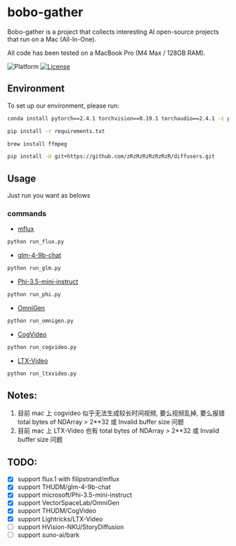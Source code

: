 # bobo-gather

Bobo-gather is a project that collects interesting AI open-source projects that run on a Mac (All-In-One).

All code has been tested on a MacBook Pro (M4 Max / 128GB RAM).

![Platform](https://img.shields.io/badge/platform-macOS-blue?style=flat-square)
[![License](https://img.shields.io/badge/License-Apache%202.0-blue.svg)](https://opensource.org/license/apache-2-0)

## Environment
To set up our environment, please run:
```sh
conda install pytorch==2.4.1 torchvision==0.19.1 torchaudio==2.4.1 -c pytorch
```
```sh
pip install -r requirements.txt
```
```sh
brew install ffmpeg
```
```sh
pip install -U git+https://github.com/zRzRzRzRzRzRzR/diffusers.git
```

## Usage
Just run you want as belows

### commands

- [mflux](https://github.com/filipstrand/mflux)
```sh
python run_flux.py
```

- [glm-4-9b-chat](https://huggingface.co/THUDM/glm-4-9b-chat)
```sh
python run_glm.py
```

- [Phi-3.5-mini-instruct](https://huggingface.co/microsoft/Phi-3.5-mini-instruct)
```sh
python run_phi.py
```

- [OmniGen](https://github.com/VectorSpaceLab/OmniGen)
```sh
python run_omnigen.py
```

- [CogVideo](https://github.com/THUDM/CogVideo)
```sh
python run_cogvideo.py
```

- [LTX-Video](https://github.com/Lightricks/LTX-Video)
```sh
python run_ltxvideo.py
```

## Notes:
1. 目前 mac 上 cogvideo 似乎无法生成较长时间视频, 要么视频乱掉, 要么报错 total bytes of NDArray > 2**32 或 Invalid buffer size 问题
2. 目前 mac 上 LTX-Video 也有 total bytes of NDArray > 2**32 或 Invalid buffer size 问题

## TODO:
- [x] support flux.1 with filipstrand/mflux
- [x] support THUDM/glm-4-9b-chat
- [x] support microsoft/Phi-3.5-mini-instruct
- [x] support VectorSpaceLab/OmniGen
- [x] support THUDM/CogVideo
- [X] support Lightricks/LTX-Video
- [ ] support HVision-NKU/StoryDiffusion
- [ ] support suno-ai/bark
